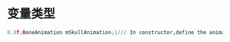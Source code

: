 # 变量类型
```python nums
0.0f;BoneAnimation mSkullAnimation;1/// In constructor,define the animation keyframes1void QuatApp::DefineSkullAnimation()
```